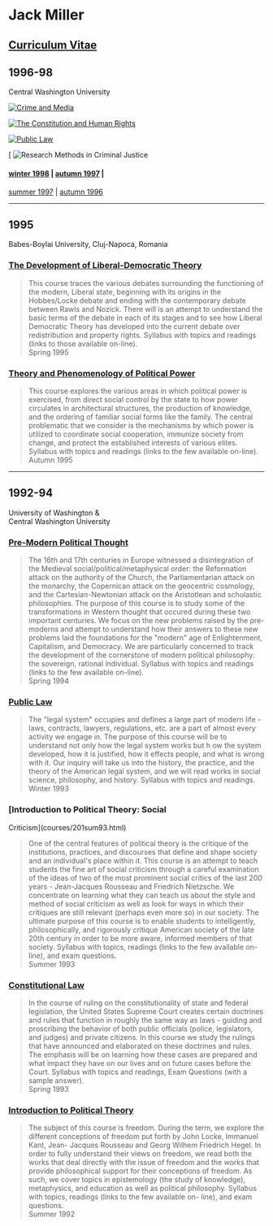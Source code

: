 # Jack Miller

## [Curriculum Vitae](vita.html)

## 1996-98  
Central Washington University

  
[ ![Crime and Media](media/main.gif)](media/index.html)

  

[ ![The Constitution and Human Rights](rights/banner.gif)](rights/index.htm)

  

[ ![Public Law](publaw/banner.jpg)](publaw/index.html)

  

[ ![Research Methods in Criminal Justice](methods1/images/methods.jpg)  

#### [winter 1998](methods4/index.htm) | [autumn 1997](methods3/index.html) |
[summer 1997](methods2/index.html) | [autumn 1996](methods1/index.html)

  

* * *

## 1995  
Babes-Boylai University, Cluj-Napoca, Romania

### [The Development of Liberal-Democratic Theory](courses/101spr95.html)

> This course traces the various debates surrounding the functioning of the
modern, Liberal state, beginning with its origins in the Hobbes/Locke debate
and ending with the contemporary debate between Rawls and Nozick. There will
is an attempt to understand the basic terms of the debate in each of its
stages and to see how Liberal Democratic Theory has developed into the current
debate over redistribution and property rights. Syllabus with topics and
readings (links to those available on-line).  
>  Spring 1995

### [Theory and Phenomenology of Political Power](courses/100aut95.html)

> This course explores the various areas in which political power is
exercised, from direct social control by the state to how power circulates in
architectural structures, the production of knowledge, and the ordering of
familiar social forms like the family. The central problematic that we
consider is the mechanisms by which power is utilized to coordinate social
cooperation, immunize society from change, and protect the established
interests of various elites. Syllabus with topics and readings (links to the
few available on-line).  
>  Autumn 1995

* * *

## 1992-94  
University of Washington &  
Central Washington University

### [Pre-Modern Political Thought](courses/309spr94.html)

> The 16th and 17th centuries in Europe witnessed a disintegration of the
Medieval social/political/metaphysical order: the Reformation attack on the
authority of the Church, the Parliamentarian attack on the monarchy, the
Copernican attack on the geocentric cosmology, and the Cartesian-Newtonian
attack on the Aristotlean and scholastic philosophies. The purpose of this
course is to study some of the transformations in Western thought that occured
during these two important centuries. We focus on the new problems raised by
the pre-moderns and attempt to understand how their answers to these new
problems laid the foundations for the "modern" age of Enlightenment,
Capitalism, and Democracy. We are particularly concerned to track the
development of the cornerstone of modern political philosophy: the sovereign,
rational individual. Syllabus with topics and readings (links to the few
available on-line).  
>  Spring 1994

### [Public Law](courses/350win93.html)

> The "legal system" occupies and defines a large part of modern life - laws,
contracts, lawyers, regulations, etc. are a part of almost every activity we
engage in. The purpose of this course will be to understand not only how the
legal system works but h ow the system developed, how it is justified, how it
effects people, and what is wrong with it. Our inquiry will take us into the
history, the practice, and the theory of the American legal system, and we
will read works in social science, philosophy, and history. Syllabus with
topics and readings.  
>  Winter 1993

### [Introduction to Political Theory: Social
Criticism](courses/201sum93.html)

> One of the central features of political theory is the critique of the
institutions, practices, and discourses that define and shape society and an
individual's place within it. This course is an attempt to teach students the
fine art of social criticism through a careful examination of the ideas of two
of the most prominent social critics of the last 200 years - Jean-Jacques
Rousseau and Friedrich Nietzsche. We concentrate on learning what they can
teach us about the style and method of social criticism as well as look for
ways in which their critiques are still relevant (perhaps even more so) in our
society. The ultimate purpose of this course is to enable students to
intelligently, philosophically, and rigorously critique American society of
the late 20th century in order to be more aware, informed members of that
society. Syllabus with topics, readings (links to the few available on-line),
and exam questions.  
>  Summer 1993

### [Constitutional Law](courses/451spr93.html)

> In the course of ruling on the constitutionality of state and federal
legislation, the United States Supreme Court creates certain doctrines and
rules that function in roughly the same way as laws - guiding and proscribing
the behavior of both public officials (police, legislators, and judges) and
private citizens. In this course we study the rulings that have announced and
elaborated on these doctrines and rules. The emphasis will be on learning how
these cases are prepared and what impact they have on our lives and on future
cases before the Court. Syllabus with topics and readings, Exam Questions
(with a sample answer).  
>  Spring 1993

### [Introduction to Political Theory](courses/201sum92.html)

> The subject of this course is freedom. During the term, we explore the
different conceptions of freedom put forth by John Locke, Immanuel Kant, Jean-
Jacques Rousseau and Georg Wilhem Friedrich Hegel. In order to fully
understand their views on freedom, we read both the works that deal directly
with the issue of freedom and the works that provide philosophical support for
their conceptions of freedom. As such, we cover topics in epistemology (the
study of knowledge), metaphysics, and education as well as political
philosophy. Syllabus with topics, readings (links to the few available on-
line), and exam questions.  
>  Summer 1992

